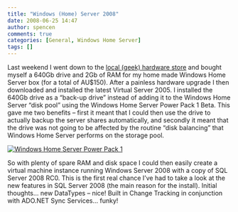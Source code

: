 ```yaml
---
title: "Windows (Home) Server 2008"
date: 2008-06-25 14:47
author: spencen
comments: true
categories: [General, Windows Home Server]
tags: []
---
```


Last weekend I went down to the [local (geek) hardware store](http://www.allneeds.com.au) and bought myself a 640Gb drive and 2Gb of RAM for my home made Windows Home Server box (for a total of AU$150). After a painless hardware upgrade I then downloaded and installed the latest Virtual Server 2005. I installed the 640Gb drive as a “back-up drive” instead of adding it to the Windows Home Server “disk pool” using the Windows Home Server Power Pack 1 Beta. This gave me two benefits – first it meant that I could then use the drive to actually backup the server shares automatically, and secondly it meant that the drive was not going to be affected by the routine “disk balancing” that Windows Home Server performs on the storage pool.
  

<a href="/images/Windows%20Home%20Server%20Power%20Pack%201.png">![Windows Home Server Power Pack 1](/images/Windows%20Home%20Server%20Power%20Pack%201.png "Windows Home Server Power Pack 1")</a> 
  

So with plenty of spare RAM and disk space I could then easily create a virtual machine instance running Windows Server 2008 with a copy of SQL Server 2008 RC0. This is the first real chance I’ve had to take a look at the new features in SQL Server 2008 (the main reason for the install). Initial thoughts… new DataTypes – nice! Built in Change Tracking in conjunction with ADO.NET Sync Services… funky!


